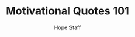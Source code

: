 ---
image: /assets/img/mq/mq_101_teresa.png
title: Motivational Quotes 101
categories:
  - Motivational Quotes
author: Hope Staff
notes: Motivational Quotes 101
embed: >-
  EMBED_GOES_HERE
transcript: >-
  SOME LINES OF TEXT START HERE
---